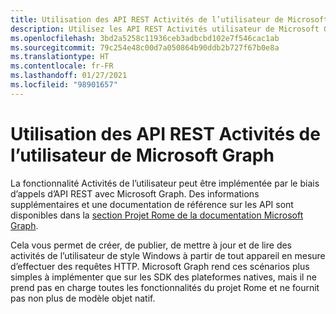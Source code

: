 ```yaml
---
title: Utilisation des API REST Activités de l’utilisateur de Microsoft Graph
description: Utilisez les API REST Activités utilisateur de Microsoft Graph pour créer, publier, mettre à jour et lire des activités utilisateur de type Windows.
ms.openlocfilehash: 3bd2a5258c11936ceb3adbcbd102e7f546cac1ab
ms.sourcegitcommit: 79c254e48c00d7a050864b90ddb2b727f67b0e8a
ms.translationtype: HT
ms.contentlocale: fr-FR
ms.lasthandoff: 01/27/2021
ms.locfileid: "98901657"
---
```

# <a name="using-microsoft-graphs-user-activities-rest-apis"></a>Utilisation des API REST Activités de l’utilisateur de Microsoft Graph

La fonctionnalité Activités de l’utilisateur peut être implémentée par le biais d’appels d’API REST avec Microsoft Graph. Des informations supplémentaires et une documentation de référence sur les API sont disponibles dans la [section Projet Rome de la documentation Microsoft Graph](/graph/api/resources/project-rome-overview#activities).

Cela vous permet de créer, de publier, de mettre à jour et de lire des activités de l’utilisateur de style Windows à partir de tout appareil en mesure d’effectuer des requêtes HTTP. Microsoft Graph rend ces scénarios plus simples à implémenter que sur les SDK des plateformes natives, mais il ne prend pas en charge toutes les fonctionnalités du projet Rome et ne fournit pas non plus de modèle objet natif.